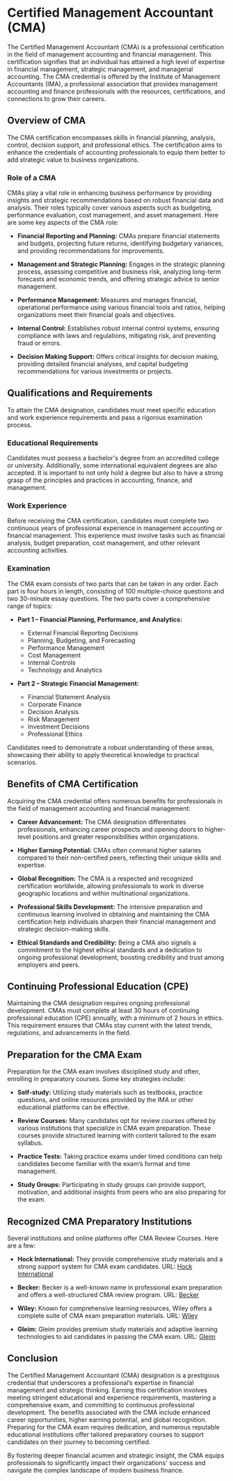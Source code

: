 # Certified Management Accountant (CMA)

The Certified Management Accountant (CMA) is a professional certification in the field of management accounting and financial management. This certification signifies that an individual has attained a high level of expertise in financial management, strategic management, and managerial accounting. The CMA credential is offered by the Institute of Management Accountants (IMA), a professional association that provides management accounting and finance professionals with the resources, certifications, and connections to grow their careers.

## Overview of CMA

The CMA certification encompasses skills in financial planning, analysis, control, decision support, and professional ethics. The certification aims to enhance the credentials of accounting professionals to equip them better to add strategic value to business organizations. 

### Role of a CMA

CMAs play a vital role in enhancing business performance by providing insights and strategic recommendations based on robust financial data and analysis. Their roles typically cover various aspects such as budgeting, performance evaluation, cost management, and asset management. Here are some key aspects of the CMA role:

- **Financial Reporting and Planning:** CMAs prepare financial statements and budgets, projecting future returns, identifying budgetary variances, and providing recommendations for improvements.
  
- **Management and Strategic Planning:** Engages in the strategic planning process, assessing competitive and business risk, analyzing long-term forecasts and economic trends, and offering strategic advice to senior management.

- **Performance Management:** Measures and manages financial, operational performance using various financial tools and ratios, helping organizations meet their financial goals and objectives.

- **Internal Control:** Establishes robust internal control systems, ensuring compliance with laws and regulations, mitigating risk, and preventing fraud or errors.

- **Decision Making Support:** Offers critical insights for decision making, providing detailed financial analyses, and capital budgeting recommendations for various investments or projects.

## Qualifications and Requirements

To attain the CMA designation, candidates must meet specific education and work experience requirements and pass a rigorous examination process. 

### Educational Requirements

Candidates must possess a bachelor's degree from an accredited college or university. Additionally, some international equivalent degrees are also accepted. It is important to not only hold a degree but also to have a strong grasp of the principles and practices in accounting, finance, and management.

### Work Experience

Before receiving the CMA certification, candidates must complete two continuous years of professional experience in management accounting or financial management. This experience must involve tasks such as financial analysis, budget preparation, cost management, and other relevant accounting activities. 

### Examination

The CMA exam consists of two parts that can be taken in any order. Each part is four hours in length, consisting of 100 multiple-choice questions and two 30-minute essay questions. The two parts cover a comprehensive range of topics:

- **Part 1 – Financial Planning, Performance, and Analytics:** 
  - External Financial Reporting Decisions
  - Planning, Budgeting, and Forecasting
  - Performance Management
  - Cost Management
  - Internal Controls
  - Technology and Analytics
  
- **Part 2 – Strategic Financial Management:**
  - Financial Statement Analysis
  - Corporate Finance
  - Decision Analysis
  - Risk Management
  - Investment Decisions
  - Professional Ethics

Candidates need to demonstrate a robust understanding of these areas, showcasing their ability to apply theoretical knowledge to practical scenarios. 

## Benefits of CMA Certification

Acquiring the CMA credential offers numerous benefits for professionals in the field of management accounting and financial management:

- **Career Advancement:** The CMA designation differentiates professionals, enhancing career prospects and opening doors to higher-level positions and greater responsibilities within organizations.
  
- **Higher Earning Potential:** CMAs often command higher salaries compared to their non-certified peers, reflecting their unique skills and expertise.

- **Global Recognition:** The CMA is a respected and recognized certification worldwide, allowing professionals to work in diverse geographic locations and within multinational organizations.

- **Professional Skills Development:** The intensive preparation and continuous learning involved in obtaining and maintaining the CMA certification help individuals sharpen their financial management and strategic decision-making skills.

- **Ethical Standards and Credibility:** Being a CMA also signals a commitment to the highest ethical standards and a dedication to ongoing professional development, boosting credibility and trust among employers and peers.

## Continuing Professional Education (CPE)

Maintaining the CMA designation requires ongoing professional development. CMAs must complete at least 30 hours of continuing professional education (CPE) annually, with a minimum of 2 hours in ethics. This requirement ensures that CMAs stay current with the latest trends, regulations, and advancements in the field.

## Preparation for the CMA Exam

Preparation for the CMA exam involves disciplined study and often, enrolling in preparatory courses. Some key strategies include:

- **Self-study:** Utilizing study materials such as textbooks, practice questions, and online resources provided by the IMA or other educational platforms can be effective. 
  
- **Review Courses:** Many candidates opt for review courses offered by various institutions that specialize in CMA exam preparation. These courses provide structured learning with content tailored to the exam syllabus.

- **Practice Tests:** Taking practice exams under timed conditions can help candidates become familiar with the exam’s format and time management.

- **Study Groups:** Participating in study groups can provide support, motivation, and additional insights from peers who are also preparing for the exam.

## Recognized CMA Preparatory Institutions

Several institutions and online platforms offer CMA Review Courses. Here are a few:

- **Hock International:** They provide comprehensive study materials and a strong support system for CMA exam candidates. URL: [Hock International](https://www.hockinternational.com/)

- **Becker:** Becker is a well-known name in professional exam preparation and offers a well-structured CMA review program. URL: [Becker](https://www.becker.com/certificates/cma-review)

- **Wiley:** Known for comprehensive learning resources, Wiley offers a complete suite of CMA exam preparation materials. URL: [Wiley](https://www.efficientlearning.com/wiley-cma-excel/)

- **Gleim:** Gleim provides premium study materials and adaptive learning technologies to aid candidates in passing the CMA exam. URL: [Gleim](https://www.gleim.com/)

## Conclusion

The Certified Management Accountant (CMA) designation is a prestigious credential that underscores a professional’s expertise in financial management and strategic thinking. Earning this certification involves meeting stringent educational and experience requirements, mastering a comprehensive exam, and committing to continuous professional development. The benefits associated with the CMA include enhanced career opportunities, higher earning potential, and global recognition. Preparing for the CMA exam requires dedication, and numerous reputable educational institutions offer tailored preparatory courses to support candidates on their journey to becoming certified. 

By fostering deeper financial acumen and strategic insight, the CMA equips professionals to significantly impact their organizations' success and navigate the complex landscape of modern business finance.